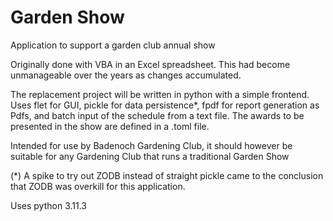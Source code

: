 # Garden Show
 Application to support a garden club annual show

 Originally done with VBA in an Excel spreadsheet.
 This had become unmanageable over the years as changes accumulated.

 The replacement project will be written in python with a simple frontend.
 Uses flet for GUI, pickle for data persistence*,
 fpdf for report generation as Pdfs,
 and batch input of the schedule from a text file. The awards to be presented
 in the show are defined in a .toml file.

 Intended for use by Badenoch Gardening Club, it should however be suitable
 for any Gardening Club that runs a traditional Garden Show

(*) A spike to try out ZODB instead of straight pickle came to the
conclusion that ZODB was overkill for this application.

Uses python 3.11.3
